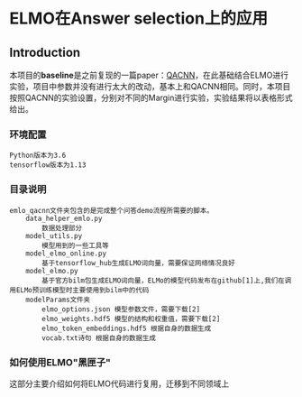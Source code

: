 # ELMO在Answer selection上的应用

## Introduction
本项目的**baseline**是之前复现的一篇paper：[QACNN](https://github.com/WenRichard/CNN-in-Answer-selection)，在此基础结合ELMO进行实验，项目中参数并没有进行太大的改动，基本上和QACNN相同。同时，本项目按照QACNN的实验设置，分别对不同的Margin进行实验，实验结果将以表格形式给出。  

### 环境配置

    Python版本为3.6
    tensorflow版本为1.13
    
### 目录说明
    
    emlo_qacnn文件夹包含的是完成整个问答demo流程所需要的脚本。
        data_helper_emlo.py
            数据处理部分
        model_utils.py
            模型用到的一些工具等
        model_elmo_online.py
            基于tensorflow_hub生成ELMO词向量，需要保证网络情况良好
        model_elmo.py
            基于官方bilm包生成ELMO词向量，ELMo的模型代码发布在github[1]上,我们在调用ELMo预训练模型时主要使用到bilm中的代码
        modelParams文件夹
            elmo_options.json 模型参数文件，需要下载[2]
            elmo_weights.hdf5 模型的结构和权重值，需要下载[2]
            elmo_token_embeddings.hdf5 根据自身的数据生成
            vocab.txt诗句 根据自身的数据生成
        
### 如何使用ELMO"黑匣子"
这部分主要介绍如何将ELMO代码进行复用，迁移到不同领域上  

